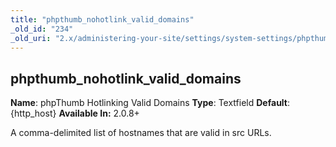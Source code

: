 ```yaml
---
title: "phpthumb_nohotlink_valid_domains"
_old_id: "234"
_old_uri: "2.x/administering-your-site/settings/system-settings/phpthumb_nohotlink_valid_domains"
---
```


## phpthumb\_nohotlink\_valid\_domains

**Name**: phpThumb Hotlinking Valid Domains 
**Type**: Textfield 
**Default**: {http\_host} 
**Available In:** 2.0.8+

A comma-delimited list of hostnames that are valid in src URLs.